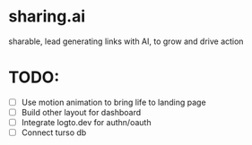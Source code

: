# sharing.ai
sharable, lead generating links with AI, to grow and drive action


# TODO:
- [ ] Use motion animation to bring life to landing page
- [ ] Build other layout for dashboard
- [ ] Integrate logto.dev for authn/oauth
- [ ] Connect turso db
